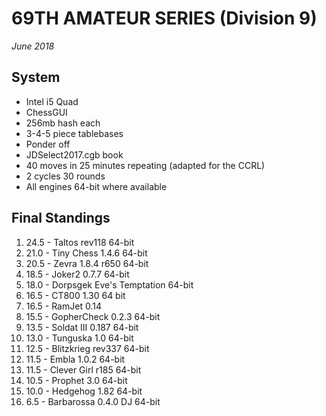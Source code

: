 # 69TH AMATEUR SERIES (Division 9)
*June 2018*

## System

- Intel i5 Quad
- ChessGUI
- 256mb hash each
- 3-4-5 piece tablebases
- Ponder off
- JDSelect2017.cgb book
- 40 moves in 25 minutes repeating (adapted for the CCRL)
- 2 cycles 30 rounds
- All engines 64-bit where available

## Final Standings

1. 24.5 - Taltos rev118 64-bit
2. 21.0 - Tiny Chess 1.4.6 64-bit
3. 20.5 - Zevra 1.8.4 r650 64-bit
4. 18.5 - Joker2 0.7.7 64-bit
5. 18.0 - Dorpsgek Eve's Temptation 64-bit
6. 16.5 - CT800 1.30 64 bit
7. 16.5 - RamJet 0.14
8. 15.5 - GopherCheck 0.2.3 64-bit
9. 13.5 - Soldat III 0.187 64-bit
10. 13.0 - Tunguska 1.0 64-bit
11. 12.5 - Blitzkrieg rev337 64-bit
12. 11.5 - Embla 1.0.2 64-bit
13. 11.5 - Clever Girl r185 64-bit
14. 10.5 - Prophet 3.0 64-bit
15. 10.0 - Hedgehog 1.82 64-bit
16. 6.5 - Barbarossa 0.4.0 DJ 64-bit